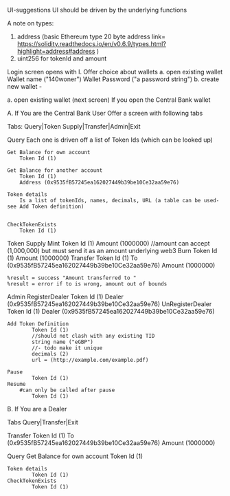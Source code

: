 UI-suggestions
UI should be driven by the underlying functions

A note on types:
1. address (basic Ethereum type 20 byte address link= https://solidity.readthedocs.io/en/v0.6.9/types.html?highlight=address#address )
2. uint256 for tokenId and amount

Login screen opens with 
I. Offer choice about wallets
    a. open existing wallet
       Wallet name ("140woner") 
       Wallet Password ("a password string")
    b. create new wallet -
    

a. open existing wallet (next screen)
    If you open the Central Bank wallet

A. If You are the Central Bank User Offer a screen with following tabs

 Tabs: 
 Query|Token Supply|Transfer|Admin|Exit

Query Each one is driven off a list of Token Ids (which can be looked up)

    Get Balance for own account
        Token Id (1)
     
    Get Balance for another account
        Token Id (1)
        Address (0x9535fB57245ea162027449b39be10Ce32aa59e76)
        
    Token details
        Is a list of tokenIds, names, decimals, URL (a table can be used-see Add Token definition)


    CheckTokenExists
        Token Id (1)

Token Supply
        Mint
            Token Id (1)
            Amount (1000000) 
            //amount can accept (1,000,000) but must send it as an amount underlying web3
        Burn
            Token Id (1)
            Amount (1000000)
Transfer
            Token Id (1)
            To (0x9535fB57245ea162027449b39be10Ce32aa59e76)
            Amount (1000000)
    
    %result = success "Amount transferred to " 
    %result = error if to is wrong, amount out of bounds
Admin
    RegisterDealer
            Token Id (1)
            Dealer (0x9535fB57245ea162027449b39be10Ce32aa59e76)
    UnRegisterDealer
            Token Id (1)
            Dealer (0x9535fB57245ea162027449b39be10Ce32aa59e76)

    Add Token Definition
            Token Id (1) 
            //should not clash with any existing TID
		    string name ("eGBP")
            //- todo make it unique
		    decimals (2) 
		    url = (http://example.com/example.pdf) 

    Pause 
            Token Id (1)
    Resume
        #can only be called after pause
            Token Id (1)

B. If You are a Dealer

Tabs 
Query|Transfer|Exit

Transfer
            Token Id (1)
            To (0x9535fB57245ea162027449b39be10Ce32aa59e76)
            Amount (1000000)
   
Query
    Get Balance for own account
                Token Id (1)
        
    Token details
            Token Id (1)
    CheckTokenExists
            Token Id (1)
